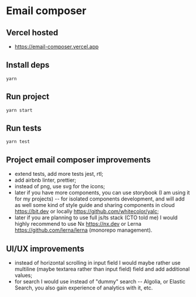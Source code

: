 # Email composer

## Vercel hosted

- https://email-composer.vercel.app


## Install deps

```
yarn
```

## Run project

```
yarn start
```

## Run tests

```
yarn test
```

## Project email composer improvements

- extend tests, add more tests jest, rtl;
- add airbnb linter, prettier;
- instead of png, use svg for the icons;
- later if you have more components, you can use storybook (I am using it for my projects) -- for isolated components development, and will add as well some kind of style guide and sharing components in cloud https://bit.dev or locally https://github.com/whitecolor/yalc;
- later if you are planning to use full js/ts stack (CTO told me) I would highly recommend to use Nx https://nx.dev or Lerna https://github.com/lerna/lerna (monorepo management).

## UI/UX improvements

- instead of horizontal scrolling in input field I would maybe rather use multiline (maybe textarea rather than input field) field and add additional values;
- for search I would use instead of "dummy" search -- Algolia, or Elastic Search, you also gain experience of analytics with it, etc.